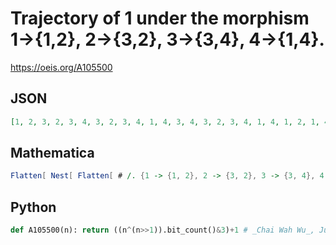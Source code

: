 # Trajectory of 1 under the morphism 1\-\>\{1,2\}, 2\-\>\{3,2\}, 3\-\>\{3,4\}, 4\-\>\{1,4\}\.
https://oeis.org/A105500
## JSON
```JSON
[1, 2, 3, 2, 3, 4, 3, 2, 3, 4, 1, 4, 3, 4, 3, 2, 3, 4, 1, 4, 1, 2, 1, 4, 3, 4, 1, 4, 3, 4, 3, 2, 3, 4, 1, 4, 1, 2, 1, 4, 1, 2, 3, 2, 1, 2, 1, 4, 3, 4, 1, 4, 1, 2, 1, 4, 3, 4, 1, 4, 3, 4, 3, 2, 3, 4, 1, 4, 1, 2, 1, 4, 1, 2, 3, 2, 1, 2, 1, 4, 1, 2, 3, 2, 3, 4, 3, 2, 1, 2, 3, 2, 1, 2, 1, 4, 3, 4, 1, 4, 1, 2, 1, 4, 1]
```
## Mathematica
```Mathematica
Flatten[ Nest[ Flatten[ # /. {1 -> {1, 2}, 2 -> {3, 2}, 3 -> {3, 4}, 4 -> {1, 4}} &], {1}, 7]]
```
## Python
```Python
def A105500(n): return ((n^(n>>1)).bit_count()&3)+1 # _Chai Wah Wu_, Jul 13 2024
```
